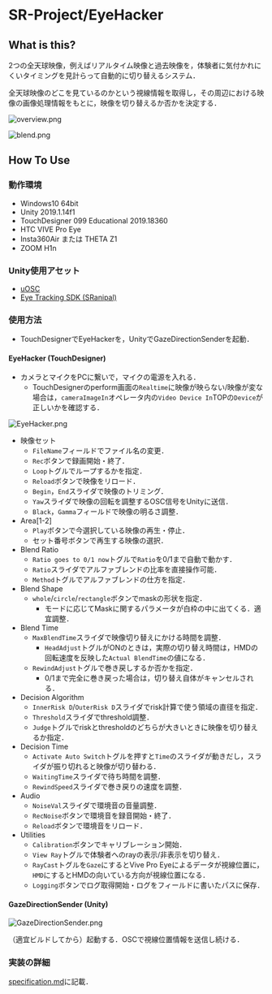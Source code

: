 # SR-Project/EyeHacker

## What is this?

2つの全天球映像，例えばリアルタイム映像と過去映像を，体験者に気付かれにくいタイミングを見計らって自動的に切り替えるシステム．

全天球映像のどこを見ているのかという視線情報を取得し，その周辺における映像の画像処理情報をもとに，映像を切り替えるか否かを決定する．

![overview.png](https://github.com/inamilab/EyeHacker/blob/develop/images/overview.png)

![blend.png](https://github.com/inamilab/SRProject-EyeTracking/blob/develop/images/blend.png)

## How To Use

### 動作環境

* Windows10 64bit
* Unity 2019.1.14f1
* TouchDesigner 099 Educational 2019.18360
* HTC VIVE Pro Eye
* Insta360Air または THETA Z1
* ZOOM H1n

### Unity使用アセット

* [uOSC](https://github.com/hecomi/uOSC)
* [Eye Tracking SDK (SRanipal)](https://developer.vive.com/resources/knowledgebase/vive-sranipal-sdk/)

### 使用方法

* TouchDesignerでEyeHackerを，UnityでGazeDirectionSenderを起動．

#### EyeHacker (TouchDesigner)

* カメラとマイクをPCに繋いで，マイクの電源を入れる．
  * TouchDesignerのperform画面の`Realtime`に映像が映らない/映像が変な場合は，`cameraImageIn`オペレータ内の`Video Device In`TOPの`Device`が正しいかを確認する．

![EyeHacker.png](https://github.com/inamilab/SRProject-EyeTracking/blob/develop/images/EyeHacker.png)

* 映像セット
  * `FileName`フィールドでファイル名の変更．
  * `Rec`ボタンで録画開始・終了．
  * `Loop`トグルでループするかを指定．
  * `Reload`ボタンで映像をリロード．
  * `Begin`，`End`スライダで映像のトリミング．
  * `Yaw`スライダで映像の回転を調整するOSC信号をUnityに送信．
  * `Black`，`Gamma`フィールドで映像の明るさ調整．
* Area[1-2]
  * `Play`ボタンで今選択している映像の再生・停止．
  * セット番号ボタンで再生する映像の選択．
* Blend Ratio
  * `Ratio goes to 0/1 now`トグルで`Ratio`を0/1まで自動で動かす．
  * `Ratio`スライダでアルファブレンドの比率を直接操作可能．
  * `Method`トグルでアルファブレンドの仕方を指定．
* Blend Shape
  * `whole`/`circle`/`rectangle`ボタンでmaskの形状を指定．
    * モードに応じてMaskに関するパラメータが白枠の中に出てくる．適宜調整．
* Blend Time
  * `MaxBlendTime`スライダで映像切り替えにかける時間を調整．
    * `HeadAdjust`トグルがONのときは，実際の切り替え時間は，HMDの回転速度を反映した`Actual BlendTime`の値になる．
  * `RewindAdjust`トグルで巻き戻しするか否かを指定．
    * 0/1まで完全に巻き戻った場合は，切り替え自体がキャンセルされる．
* Decision Algorithm
  * `InnerRisk D`/`OuterRisk D`スライダでrisk計算で使う領域の直径を指定．
  * `Threshold`スライダでthreshold調整．
  * `Judge`トグルでriskとthresholdのどちらが大きいときに映像を切り替えるか指定．
* Decision Time
  * `Activate Auto Switch`トグルを押すと`Time`のスライダが動きだし，スライダが振り切れると映像が切り替わる．
  * `WaitingTime`スライダで待ち時間を調整．
  * `RewindSpeed`スライダで巻き戻りの速度を調整．
* Audio
  * `NoiseVal`スライダで環境音の音量調整．
  * `RecNoise`ボタンで環境音を録音開始・終了．
  * `Reload`ボタンで環境音をリロード．
* Utilities
  * `Calibration`ボタンでキャリブレーション開始．
  * `View Ray`トグルで体験者へのrayの表示/非表示を切り替え．
  * `RayCast`トグルを`Gaze`にするとVive Pro Eyeによるデータが視線位置に，`HMD`にするとHMDの向いている方向が視線位置になる．
  * `Logging`ボタンでログ取得開始・ログをフィールドに書いたパスに保存．

#### GazeDirectionSender (Unity)

![GazeDirectionSender.png](https://github.com/inamilab/SRProject-EyeTracking/blob/develop/images/GazeDirectionSender.png)

（適宜ビルドしてから）起動する．OSCで視線位置情報を送信し続ける．
  
### 実装の詳細

[specification.md](specification/specification.md)に記載．

